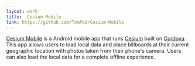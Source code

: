 ```yaml
---
layout: work
title:  Cesium Mobile
link: https://github.com/TomPed/Cesium-Mobile
---
```


[Cesium Mobile](https://github.com/TomPed/Cesium-Mobile) is a Android mobile app that runs [Cesium](http://cesiumjs.org/) built on [Cordova](https://cordova.apache.org/). This app allows users to load local data and place billboards at their current geographic location with photos taken from their phone's camera. Users can also load the local data for a complete offline experience.
